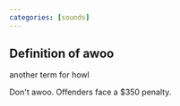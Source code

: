 ```yaml
---
categories: [sounds]
---
```


## Definition of awoo

another term for howl

Don't awoo. Offenders face a $350 penalty.
